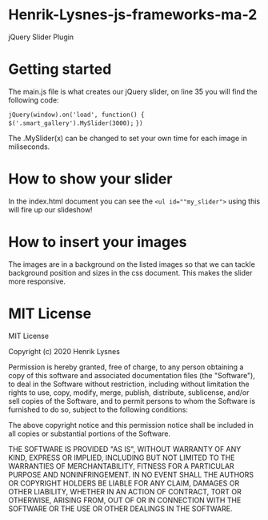 # Henrik-Lysnes-js-frameworks-ma-2
jQuery Slider Plugin

# Getting started
The main.js file is what creates our jQuery slider, on line 35 you will find the following code:

`jQuery(window).on('load', function() {`
  `$('.smart_gallery').MySlider(3000);`
`})`

The .MySlider(x) can be changed to set your own time for each image in miliseconds.

# How to show your slider
In the index.html document you can see the `<ul id=""my_slider">` using this will fire up our slideshow!


# How to insert your images
The images are in a background on the listed images so that we can tackle background position and sizes in the css document.
This makes the slider more responsive.

# MIT License

MIT License

Copyright (c) 2020 Henrik Lysnes

Permission is hereby granted, free of charge, to any person obtaining a copy
of this software and associated documentation files (the "Software"), to deal
in the Software without restriction, including without limitation the rights
to use, copy, modify, merge, publish, distribute, sublicense, and/or sell
copies of the Software, and to permit persons to whom the Software is
furnished to do so, subject to the following conditions:

The above copyright notice and this permission notice shall be included in all
copies or substantial portions of the Software.

THE SOFTWARE IS PROVIDED "AS IS", WITHOUT WARRANTY OF ANY KIND, EXPRESS OR
IMPLIED, INCLUDING BUT NOT LIMITED TO THE WARRANTIES OF MERCHANTABILITY,
FITNESS FOR A PARTICULAR PURPOSE AND NONINFRINGEMENT. IN NO EVENT SHALL THE
AUTHORS OR COPYRIGHT HOLDERS BE LIABLE FOR ANY CLAIM, DAMAGES OR OTHER
LIABILITY, WHETHER IN AN ACTION OF CONTRACT, TORT OR OTHERWISE, ARISING FROM,
OUT OF OR IN CONNECTION WITH THE SOFTWARE OR THE USE OR OTHER DEALINGS IN THE
SOFTWARE.
